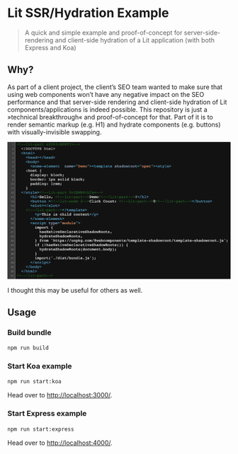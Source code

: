 # Lit SSR/Hydration Example

> A quick and simple example and proof-of-concept for server-side-rendering and client-side hydration of a Lit application (with both Express and Koa)

## Why?

As part of a client project, the client’s SEO team wanted to make sure that using web components won’t have any negative impact on the SEO performance and that server-side rendering and client-side hydration of Lit components/applications is indeed possible. This repository is just a »technical breakthrough« and proof-of-concept for that. Part of it is to render semantic markup (e.g. H1) and hydrate components (e.g. buttons) with visually-invisible swapping.

![Alt text](./docs/ssr-result.png 'SSR result')

I thought this may be useful for others as well.

## Usage

### Build bundle

```sh
npm run build
```

### Start Koa example

```sh
npm run start:koa
```

Head over to <http://localhost:3000/>.

### Start Express example

```sh
npm run start:express
```

Head over to <http://localhost:4000/>.
